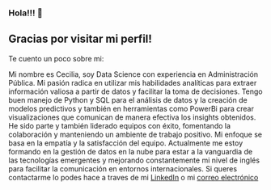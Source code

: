 ### Hola!!! 👋
## Gracias por visitar mi perfil!

Te cuento un poco sobre mi:

Mi nombre es Cecilia, soy Data Science con experiencia en Administración Pública. Mi pasión radica en utilizar mis habilidades analíticas para extraer información valiosa a partir de datos y facilitar la toma de decisiones.
Tengo buen manejo de Python y SQL para el análisis de datos y la creación de modelos predictivos y también en herramientas como PowerBi para crear visualizaciones que comunican de manera efectiva los insights obtenidos.
He sido parte y también liderado equipos con éxito, fomentando la colaboración y manteniendo un ambiente de trabajo positivo. Mi enfoque se basa en la empatía y la satisfacción del equipo.
Actualmente me estoy formando en la gestión de datos en la nube para estar a la vanguardia de las tecnologías emergentes y mejorando constantemente mi nivel de inglés para facilitar la comunicación en entornos internacionales.
Si queres contactarme lo podes hace a traves de mi  [LinkedIn](www.linkedin.com/in/ceciliagomezwallingre/) o mi [correo electrónico](cecigomezwallingre@gmail.com)
